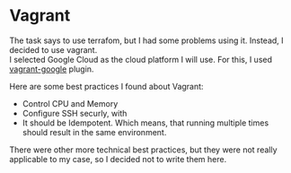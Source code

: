 # Vagrant

The task says to use terrafom, but I had some problems using it. Instead, I decided to use vagrant.  
I selected Google Cloud as the cloud platform I will use. For this, I used [vagrant-google](https://github.com/mitchellh/vagrant-google) plugin.  

Here are some best practices I found about Vagrant:
* Control CPU and Memory
* Configure SSH securly, with 
* It should be Idempotent. Which means, that running multiple times should result in the same environment.

There were other more technical best practices, but they were not really applicable to my case, so I decided not to write them here.  
